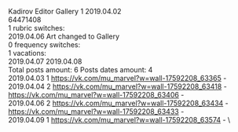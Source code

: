 Kadirov	Editor Gallery 1 2019.04.02\
64471408\
1 rubric switches:\
2019.04.06 Art changed to Gallery \
0 frequency switches:\
1 vacations:\
2019.04.07 2019.04.08 \
Total posts amount: 6	Posts dates amount: 4\
2019.04.03 1 https://vk.com/mu_marvel?w=wall-17592208_63365 - \
2019.04.04 2 https://vk.com/mu_marvel?w=wall-17592208_63418 - https://vk.com/mu_marvel?w=wall-17592208_63406 - \
2019.04.06 2 https://vk.com/mu_marvel?w=wall-17592208_63434 - https://vk.com/mu_marvel?w=wall-17592208_63433 - \
2019.04.09 1 https://vk.com/mu_marvel?w=wall-17592208_63574 - \
